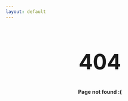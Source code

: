 ```yaml
---
layout: default
---
```


<div style="margin: 0 auto; text-align: center;">
  <h1 style="font-size: 4em;">404</h1>
  <p><strong>Page not found :(</strong></p>
</div>
